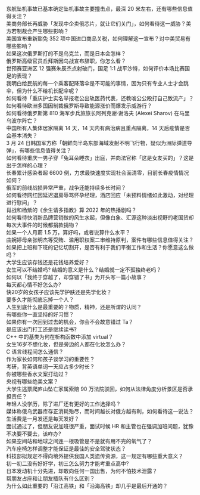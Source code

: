东航坠机事故已基本确定坠机事故主要撞击点，最深 20 米左右，还有哪些信息值得关注？  
美商务部长再威胁「发现中企卖俄芯片，就让它们关门」，如何看待这一威胁？美方若制裁会产生哪些影响？  
美国宣布重新豁免 352 项中国进口商品关税，如何理解这一宣布？对中美贸易有哪些影响？  
如果这次俄罗斯打的不是乌克兰，而是日本会怎样？  
俄罗斯高级官员丘拜斯因乌战宣布辞职，你怎么看？  
世预赛亚洲区 12 强赛朱辰杰点射破门，国足 1:1 战平沙特，如何评价本场比赛国足的表现？  
我明白给民航的每一个乘客配降落伞是不可能的事情，因为只有专业人士才会跳伞，但为什么不给机长配伞呢？  
如何看待「重庆护士实名举报老公出轨医药代表，还教唆公公殴打自己致流产」？  
如何看待欧洲多国因制裁俄罗斯导致能源涨价而爆发示威游行？  
如何看待俄罗斯第 810 海军步兵旅旅长阿列克谢·谢洛夫 (Alexei Sharov) 在马里乌波尔阵亡？  
中国所有人集体居家隔离 14 天，14 天内有病治病且重点隔离，14 天后疫情是否会基本消失？  
3 月 24 日韩国军方称「朝鲜向半岛东部海域发射不明飞行物，疑似为洲际弹道导弹」，有哪些信息值得关注？  
如何看待重庆一男子穿「兔耳朵睡衣」出庭，并向法官称「这是女友买的」？这是出于怎样的心理？  
长春累计感染者超 6600 例，力求最快速度实现社会面清零，目前长春疫情情况如何？  
俄军的前线战损异常严重，战争还能持续多长时间？  
如何看待网红因延迟退房辱骂怀孕经理，酒店回应「未预料情绪如此激动，对经理进行慰问」？  
肖战和杨紫的《余生请多指教》算 2022 年的热播剧吗？  
如何看待快消新品牌营销做的风生水起，但像白象、汇源这种淡出视野的老国货却每次大事件的时候都捐款捐物？  
如果一个人月薪 1.5 万，算好吗，或者说算什么水平？  
曲婉婷母亲张明杰等受贿、滥用职权案二审维持原判，案件有哪些信息值得关注？  
如果把上班和下班的记忆切割开，是否有利于我们平衡工作和生活？你愿意这么做吗？  
大学生应该存钱还是花钱培养爱好？  
女生可以不结婚吗? 结婚的意义是什么？结婚就一定不孤独终老吗？  
如何以「我终于穿越了，却穿错了书」为开头写一篇小故事？  
每天都心情不好怎么办?  
快20岁的女孩子应该先学护肤还是先学化妆？  
要多久才能彻底忘掉一个人？  
人生到底什么是最重要的？物质，精神，还是所谓的认同？  
有哪些你一直坚持的好习惯？  
如果你有一次回到过去的机会，你会不会故意错过 Ta？  
是应该出门打工还是继续读书?  
C++ 中的基类为何在析构函数中添加 virtual？  
女生16岁不想化妆，但是旁边的人都在化妆怎么办？  
C 语言线程间怎么通信？  
作为家长如何和孩子谈学习的重要性？  
考研，背英语单词一天应占多少时长？  
你被哪些香水文案打动过？  
央视有哪些绝美文案？  
大学生逃票爬庐山坠亡家属索赔 90 万法院驳回，如何从法律角度分析景区是否承担责任？  
年轻人没学历，除了进厂还有更好的工作选择吗？  
媒体称俄乌武器库存正消耗殆尽，而时间越长对俄方越有利，如何看待这一说法？  
生活费是一月发还是每天发好？  
面试通过了，但朋友说加班很严重，面试时候 HR 和主管也在强调加班问题，犹豫不决要不要去，该咋办?  
如果空间站和地球之间连一根吸管是不是就有用不完的氧气了？  
汽车座椅怎样调整才能保证是最佳的安全驾驶状态？  
科技部拟规定不得向境外提供我国人类遗传资源，这一规定有哪些重大意义？  
初一初二没有好好学，初三怎么努力才能考重点高中?  
日本发动机十分先进，却敢向任何一国出售，为何不怕技术泄露？  
帮朋友占座和让朋友插队有什么区别？  
为什么如此重要的「沿江高铁」和「沿海高铁」却几乎是最后开通的？  
